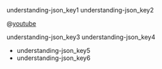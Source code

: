 understanding-json_key1
understanding-json_key2


@[youtube](Kf0q4Tf5M3c)

understanding-json_key3
understanding-json_key4
- understanding-json_key5
- understanding-json_key6
